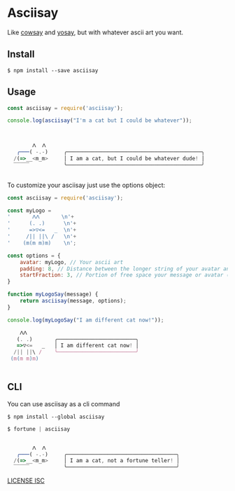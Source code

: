 # Asciisay

Like [cowsay](http://en.wikipedia.org/wiki/Cowsay) and [yosay](https://github.com/yeoman/yosay), but with whatever ascii art you want.

## Install

```
$ npm install --save asciisay
```


## Usage


```js
const asciisay = require('asciisay');

console.log(asciisay("I'm a cat but I could be whatever"));



        ᐱ  ᐱ     
   ╭───( -.-)     ╭───────────────────────────────────────────╮
  /(=>__<m_m>     │ I am a cat, but I could be whatever dude! │
  ‾‾‾‾‾           ╰───────────────────────────────────────────╯
 
```

To customize your asciisay just use the options object:

```js
const asciisay = require('asciisay');

const myLogo =
'       ᐱᐱ       \n'+
'      (. .)      \n'+
'      =>▽<=   _  \n'+
'     /|| ||\ /   \n'+
'    (m(m m)m)    \n';

const options = {
    avatar: myLogo, // Your ascii art
    padding: 8, // Distance between the longer string of your avatar and the message
    startFraction: 3, // Portion of free space your message or avatar (the smaller) will appear
}

function myLogoSay(message) {
    return asciisay(message, options);
}

console.log(myLogoSay("I am different cat now!"));

    ᐱᐱ      
   (. .)       ╭─────────────────────────╮
   =>▽<=   _   │ I am different cat now! │
  /|| ||\ /    ╰─────────────────────────╯
 (m(m m)m)
 
```

## CLI

You can use asciisay as a cli command

```
$ npm install --global asciisay
```

```js
$ fortune | asciisay


        ᐱ  ᐱ   
   ╭───( -.-)     ╭───────────────────────────────────╮
  /(=>__<m_m>     │ I am a cat, not a fortune teller! │
  ‾‾‾‾‾           ╰───────────────────────────────────╯

```

[LICENSE ISC](./LICENSE.md)
